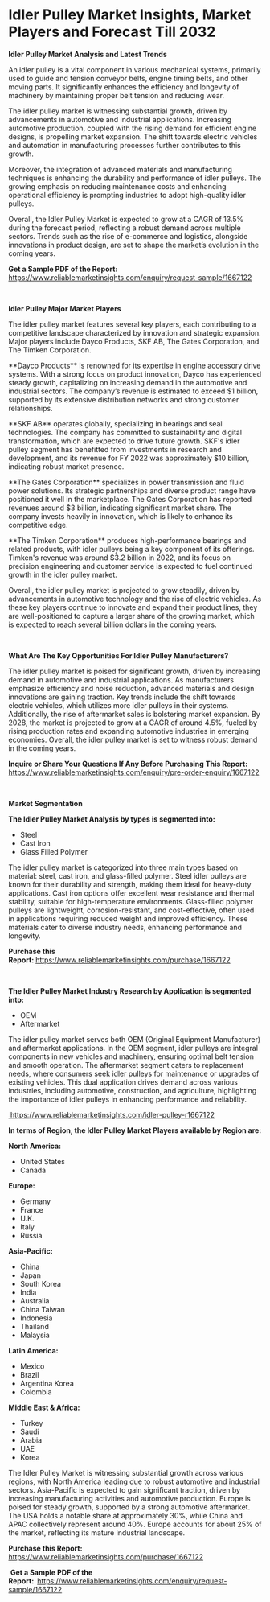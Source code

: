 <p><h1>Idler Pulley Market Insights, Market Players and Forecast Till 2032</h1></p><p><strong>Idler Pulley Market Analysis and Latest Trends</strong></p>
<p><p>An idler pulley is a vital component in various mechanical systems, primarily used to guide and tension conveyor belts, engine timing belts, and other moving parts. It significantly enhances the efficiency and longevity of machinery by maintaining proper belt tension and reducing wear.</p><p>The idler pulley market is witnessing substantial growth, driven by advancements in automotive and industrial applications. Increasing automotive production, coupled with the rising demand for efficient engine designs, is propelling market expansion. The shift towards electric vehicles and automation in manufacturing processes further contributes to this growth. </p><p>Moreover, the integration of advanced materials and manufacturing techniques is enhancing the durability and performance of idler pulleys. The growing emphasis on reducing maintenance costs and enhancing operational efficiency is prompting industries to adopt high-quality idler pulleys. </p><p>Overall, the Idler Pulley Market is expected to grow at a CAGR of 13.5% during the forecast period, reflecting a robust demand across multiple sectors. Trends such as the rise of e-commerce and logistics, alongside innovations in product design, are set to shape the market’s evolution in the coming years.</p></p>
<p><strong>Get a Sample PDF of the Report:&nbsp;</strong> <a href="https://www.reliablemarketinsights.com/enquiry/request-sample/1667122?utm_campaign=2738&utm_medium=2&utm_source=Github&utm_content=ia&utm_term=17042025&utm_id=idler-pulley">https://www.reliablemarketinsights.com/enquiry/request-sample/1667122</a></p>
<p>&nbsp;</p>
<p><strong>Idler Pulley Major Market Players</strong></p>
<p><p>The idler pulley market features several key players, each contributing to a competitive landscape characterized by innovation and strategic expansion. Major players include Dayco Products, SKF AB, The Gates Corporation, and The Timken Corporation.</p><p>**Dayco Products** is renowned for its expertise in engine accessory drive systems. With a strong focus on product innovation, Dayco has experienced steady growth, capitalizing on increasing demand in the automotive and industrial sectors. The company’s revenue is estimated to exceed $1 billion, supported by its extensive distribution networks and strong customer relationships.</p><p>**SKF AB** operates globally, specializing in bearings and seal technologies. The company has committed to sustainability and digital transformation, which are expected to drive future growth. SKF's idler pulley segment has benefitted from investments in research and development, and its revenue for FY 2022 was approximately $10 billion, indicating robust market presence.</p><p>**The Gates Corporation** specializes in power transmission and fluid power solutions. Its strategic partnerships and diverse product range have positioned it well in the marketplace. The Gates Corporation has reported revenues around $3 billion, indicating significant market share. The company invests heavily in innovation, which is likely to enhance its competitive edge.</p><p>**The Timken Corporation** produces high-performance bearings and related products, with idler pulleys being a key component of its offerings. Timken's revenue was around $3.2 billion in 2022, and its focus on precision engineering and customer service is expected to fuel continued growth in the idler pulley market.</p><p>Overall, the idler pulley market is projected to grow steadily, driven by advancements in automotive technology and the rise of electric vehicles. As these key players continue to innovate and expand their product lines, they are well-positioned to capture a larger share of the growing market, which is expected to reach several billion dollars in the coming years.</p></p>
<p>&nbsp;</p>
<p><strong>What Are The Key Opportunities For Idler Pulley Manufacturers?</strong></p>
<p><p>The idler pulley market is poised for significant growth, driven by increasing demand in automotive and industrial applications. As manufacturers emphasize efficiency and noise reduction, advanced materials and design innovations are gaining traction. Key trends include the shift towards electric vehicles, which utilizes more idler pulleys in their systems. Additionally, the rise of aftermarket sales is bolstering market expansion. By 2028, the market is projected to grow at a CAGR of around 4.5%, fueled by rising production rates and expanding automotive industries in emerging economies. Overall, the idler pulley market is set to witness robust demand in the coming years.</p></p>
<p><strong>Inquire or Share Your Questions If Any Before Purchasing This Report:</strong> <a href="https://www.reliablemarketinsights.com/enquiry/pre-order-enquiry/1667122?utm_campaign=2738&utm_medium=2&utm_source=Github&utm_content=ia&utm_term=17042025&utm_id=idler-pulley">https://www.reliablemarketinsights.com/enquiry/pre-order-enquiry/1667122</a></p>
<p>&nbsp;</p>
<p><strong>Market Segmentation</strong></p>
<p><strong>The Idler Pulley Market Analysis by types is segmented into:</strong></p>
<p><ul><li>Steel</li><li>Cast Iron</li><li>Glass Filled Polymer</li></ul></p>
<p><p>The idler pulley market is categorized into three main types based on material: steel, cast iron, and glass-filled polymer. Steel idler pulleys are known for their durability and strength, making them ideal for heavy-duty applications. Cast iron options offer excellent wear resistance and thermal stability, suitable for high-temperature environments. Glass-filled polymer pulleys are lightweight, corrosion-resistant, and cost-effective, often used in applications requiring reduced weight and improved efficiency. These materials cater to diverse industry needs, enhancing performance and longevity.</p></p>
<p><strong>Purchase this Report:&nbsp;</strong><a href="https://www.reliablemarketinsights.com/purchase/1667122?utm_campaign=2738&utm_medium=2&utm_source=Github&utm_content=ia&utm_term=17042025&utm_id=idler-pulley">https://www.reliablemarketinsights.com/purchase/1667122</a></p>
<p>&nbsp;</p>
<p><strong>The Idler Pulley Market Industry Research by Application is segmented into:</strong></p>
<p><ul><li>OEM</li><li>Aftermarket</li></ul></p>
<p><p>The idler pulley market serves both OEM (Original Equipment Manufacturer) and aftermarket applications. In the OEM segment, idler pulleys are integral components in new vehicles and machinery, ensuring optimal belt tension and smooth operation. The aftermarket segment caters to replacement needs, where consumers seek idler pulleys for maintenance or upgrades of existing vehicles. This dual application drives demand across various industries, including automotive, construction, and agriculture, highlighting the importance of idler pulleys in enhancing performance and reliability.</p></p>
<p><a href="https://www.reliablemarketinsights.com/idler-pulley-r1667122?utm_campaign=2738&utm_medium=2&utm_source=Github&utm_content=ia&utm_term=17042025&utm_id=idler-pulley">&nbsp;https://www.reliablemarketinsights.com/idler-pulley-r1667122</a></p>
<p><strong>In terms of Region, the Idler Pulley Market Players available by Region are:</strong></p>
<p>
    <p> <strong> North America: </strong>
        <ul>
            <li>United States</li>
            <li>Canada</li>
        </ul>
        </p> 
    <p> <strong> Europe: </strong>
        <ul>
            <li>Germany</li>
            <li>France</li>
            <li>U.K.</li>
            <li>Italy</li>
            <li>Russia</li>
        </ul>
        </p> 
    <p> <strong> Asia-Pacific: </strong>
        <ul>
            <li>China</li>
            <li>Japan</li>
            <li>South Korea</li>
            <li>India</li>
            <li>Australia</li>
            <li>China Taiwan</li>
            <li>Indonesia</li>
            <li>Thailand</li>
            <li>Malaysia</li>
        </ul>
        </p> 
    <p> <strong> Latin America: </strong>
        <ul>
            <li>Mexico</li>
            <li>Brazil</li>
            <li>Argentina Korea</li>
            <li>Colombia</li>
        </ul>
        </p> 
    <p> <strong> Middle East & Africa: </strong>
        <ul>
            <li>Turkey</li>
            <li>Saudi</li>
            <li>Arabia</li>
            <li>UAE</li>
            <li>Korea</li>
        </ul>
    </p>
    </p>
<p><p>The Idler Pulley Market is witnessing substantial growth across various regions, with North America leading due to robust automotive and industrial sectors. Asia-Pacific is expected to gain significant traction, driven by increasing manufacturing activities and automotive production. Europe is poised for steady growth, supported by a strong automotive aftermarket. The USA holds a notable share at approximately 30%, while China and APAC collectively represent around 40%. Europe accounts for about 25% of the market, reflecting its mature industrial landscape.</p></p>
<p><strong>Purchase this Report: </strong><a href="https://www.reliablemarketinsights.com/purchase/1667122?utm_campaign=2738&utm_medium=2&utm_source=Github&utm_content=ia&utm_term=17042025&utm_id=idler-pulley">https://www.reliablemarketinsights.com/purchase/1667122</a></p>
<p>&nbsp;<strong>Get a Sample PDF of the Report:&nbsp;&nbsp;</strong><a href="https://www.reliablemarketinsights.com/enquiry/request-sample/1667122?utm_campaign=2738&utm_medium=2&utm_source=Github&utm_content=ia&utm_term=17042025&utm_id=idler-pulley">https://www.reliablemarketinsights.com/enquiry/request-sample/1667122</a></p>
<p><strong></strong></p>
<p><p></p><p></p><p></p></p>